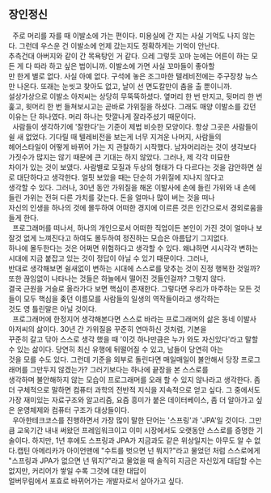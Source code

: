 ## 장인정신

&nbsp; 주로 머리를 자를 때 이발소에 가는 편이다. 미용실에 간 지는 사실 기억도 나지 않는다. 그런데 우스운 건 이발소에 언제 갔는지도 정확하게는 기억이 안난다.<br>
추측건대 아버지와 같이 간 목욕탕인 거 같다. 으레 그렇듯 꼬마 눈에는 어른이 하는 모든 게 다 따라 하고 싶은 법이니까. 이발소에 가면 사실 꼬마들이 좋아할 <br>만
한게 별로 없다. 사실 아예 없다. 구석에 놓은 조그마한 텔레비전에는 주구장창 뉴스만 나온다. 또래는 눈씻고 찾아도 없고, 날이 선 면도칼만이 춤을 출 뿐이니까. <br>
설상가상으로 이발소 아저씨는 상당히 무뚝뚝하셨다. 옆머리 한 번 만지고, 뒷머리 한 번 훑고, 윗머리 한 번 들쳐보시고는 곧바로 가위질을 하셨다.
 그래도 매양 이발소를 갔던 이유는 단 하나였다. 머리 하나는 맛깔나게 잘라주셨기 때문이다. <br>
 &nbsp; 사람들이 생각하기에 '잘한다'는 기준이 제법 비슷한 모양이다. 항상 그곳은 사람들이 쉴 새 없었다. 기다릴 때 텔레비전을 보는게 너무 지겨운 나머지, 사람들의 <br>
헤어스타일이 어떻게 바뀌어 가는 지 관찰하기 시작했다. 남자머리라는 것이 생각보다 가짓수가 많지는 않기 때문에 큰 기대는 하지 않았다. 그러나, 제 각각 미묘한 <br>
차이가 있는 것이 보였다. 사람별로 모질과 두상의 형태가 다 다르다는 것을 감안하면 실로 대단하다고 생각한다. 얼핏 보았을 때는 단순히 가위질에 지나지 않다고<br>
생각할 수 있다. 그러나, 30년 동안 가위질을 해온 이발사에 손에 들린 가위와 내 손에 들린 가위는 전혀 다른 가치를 갖는다. 돈을 얼마나 많이 버는 것을 떠나<br>
자신의 인생을 하나의 것에 몰두하여 어떠한 경지에 이르른 것은 인간으로서 경외로움을 들게 한다.<br>
 &nbsp; 프로그래머를 떠나서, 하나의 개인으로서 어떠한 직업이든 본인이 가진 것이 얼마나 보잘것 없게 느껴진다고 하여도 몰두하여 정진하는 모습은 아름답기 그지없다.<br>
 하나에 몰두한다는 것은 어쩌면 위험하다고 생각할 수 있다. 왜냐하면 시시각각 변하는 시대에 지금 붙잡고 있는 것이 정답이 아닐 수 있기 때문이다. 그러나, <br>
 반대로 생각해보면 쉴새없이 변하는 시대에 스스로를 맞추는 것이 진정 행복한 것일까? 또한 끊임없이 나타나는 것들은 하늘에서 떨어진 것들인걸까? 그렇지 않다.<br>
 결국 근원을 거슬로 올라가다 보면 핵심이 존재한다. 그렇다면 우리가 마주하는 모든 것들이 모두 핵심을 좆던 이름모를 사람들의 일생의 역작들이라고 생각하는 <br>것도
 영 틀린말은 아닐 것이다.<br>
  &nbsp; 프로그래머에 한정지어 생각해본다면 스스로 바라는 프로그래머의 삶은 동네 이발사 아저씨의 삶이다. 30년 간 가위질을 꾸준히 연마하신 것처럼, 기본을 <br>꾸준히 갈고 닦아
 스스로 생각 했을 때 '이것 하나만큼은 누가 와도 자신있다'라고 말할 수 있는 삶이다. 당연히 최신 유행에 뒤떨어질 수 있고, 남들이 당연히 아는 <br> 것을 모를 수도
있다. 그런데 기준을 외부로 돌린다면 매일매일이 불안해서 당장 프로그래머를 그만두지 않겠는가? 그러기보다는 하나에 끝장을 본 스스로를 <br>생각하며 불안해하지 않는
모습이 프로그래머를 오래 할 수 있지 않나라고 생각한다. 좀 더 구체적으로 말하면 컴퓨터 과학의 전반적 지식을 지속적으로 얻고 싶다. 그 중에서도 가장 재미있는
 자료구조와 알고리즘, 요즘 흥미가 붙은 데이터베이스, 좀 더 알아가고 싶은 운영체제와 컴퓨터 구조가 대상들이다.<br>
 &nbsp; 우아한테크코스를 진행하면서 가장 많이 말한 단어는 '스프링'과 'JPA'일 것이다. 그만큼 교욱기간 내내 써왔던 프레임워크이고 이미 시장에서도 오랫동안 스스로를 증명한 기술이다. 하지만, 1년 후에도 스프링과 JPA가 지금과도 같은 위상일지는 아무도 알 수 없다.캡틴 아메리카가 아이언맨에 "수트를 벗으면 넌 뭐지?"라고 물었던 처럼 스스로에게 "스프링과 JPA가 없으면 넌 뭐지?"라고 물었을 때 솔직히 지금은 자신있게 대답할 수는 없지만, 커리어가 쌓일 수록 그것에 대한 대답이 <br>얼버무림에서 포효로 바뀌어가는 개발자로서 살아가고 싶다.
